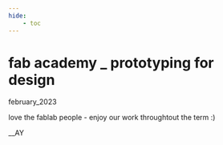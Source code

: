 ```yaml
---
hide:
    - toc
---
```


# fab academy _ prototyping for design
february_2023

love the fablab people - enjoy our work throughtout the term :)

__AY